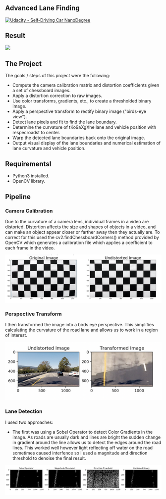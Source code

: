 ## Advanced Lane Finding
[![Udacity - Self-Driving Car NanoDegree](https://s3.amazonaws.com/udacity-sdc/github/shield-carnd.svg)](http://www.udacity.com/drive)

Result
---

![](https://media.giphy.com/media/2WGS9JBb3N13ylK6IN/giphy.gif)

The Project
---

The goals / steps of this project were the following:

* Compute the camera calibration matrix and distortion coefficients given a set of chessboard images.
* Apply a distortion correction to raw images.
* Use color transforms, gradients, etc., to create a thresholded binary image.
* Apply a perspective transform to rectify binary image ("birds-eye view").
* Detect lane pixels and fit to find the lane boundary.
* Determine the curvature of tKo9aXgXhe lane and vehicle position with respecroadst to center.
* Warp the detected lane boundaries back onto the original image.
* Output visual display of the lane boundaries and numerical estimation of lane curvature and vehicle position.

RequirementsI
---

* Python3 installed.
* OpenCV library.

Pipeline
---
### Camera Calibration
Due to the curvature of a camera lens, individual frames in a video are distorted. Distortion affects the size and shapes of objects in a video, and can make an object appear closer or farther away then they actually are. To correct for this  used the cv2.findChessboardCorners() method provided by OpenCV which generates a calibration file which applies a coefficient to each frame in the video.

![ScreenShot](camera_cal/result.png)

### Perspective Transform

I then transformed the image into a birds eye perspective. This simplifies calculating the curvature of the road lane and allows us to work in a region of interest.

![ScreenShot](camera_cal/result2.png)

### Lane Detection

I used two approaches:
* The first was using a Sobel Operator to detect Color Gradients in the image. As roads are usually dark and lines are bright the sudden change in gradient around the line allows us to detect the edges around the road lines. This worked well however light reflecting off water on the road sometimes caused interfence so I used a magnitude and direction threshold to denoise the final result.

![ScreenShot](camera_cal/result3.png)
